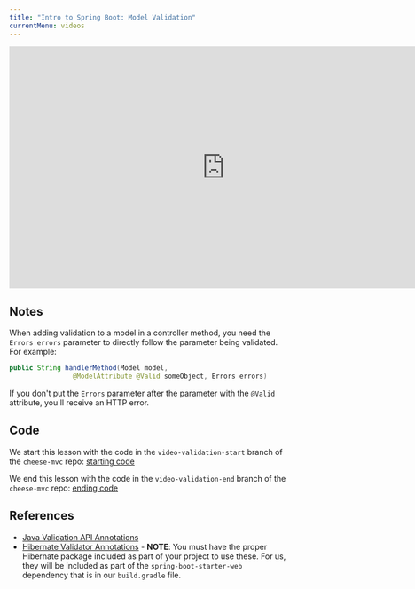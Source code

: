 ```yaml
---
title: "Intro to Spring Boot: Model Validation"
currentMenu: videos
---
```


<div class="youtube-wrapper"><iframe width="776" height="437" src="https://www.youtube.com/embed/INLNoeCD-m8" frameborder="0" allowfullscreen></iframe></div>

## Notes

When adding validation to a model in a controller method, you need the `Errors errors` parameter to directly follow the parameter being validated. For example:

```java
public String handlerMethod(Model model,
                @ModelAttribute @Valid someObject, Errors errors)
```

If you don't put the `Errors` parameter after the parameter with the `@Valid` attribute, you'll receive an HTTP error.

## Code

We start this lesson with the code in the `video-validation-start` branch of the `cheese-mvc` repo: [starting code](https://github.com/LaunchCodeEducation/cheese-mvc/tree/video-validation-start)

We end this lesson with the code in the `video-validation-end` branch of the `cheese-mvc` repo: [ending code](https://github.com/LaunchCodeEducation/cheese-mvc/tree/video-validation-end)

## References

- [Java Validation API Annotations](http://docs.oracle.com/javaee/6/tutorial/doc/gircz.html)
- [Hibernate Validator Annotations](https://docs.jboss.org/hibernate/stable/validator/reference/en-US/html_single/#validator-defineconstraints-hv-constraints) - **NOTE**: You must have the proper Hibernate package included as part of your project to use these. For us, they will be included as part of the `spring-boot-starter-web` dependency that is in our `build.gradle` file.
